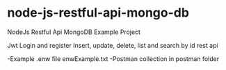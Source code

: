 # node-js-restful-api-mongo-db
NodeJs Restful Api MongoDB Example Project

Jwt Login and register
Insert, update, delete, list and search by id rest api

-Example .enw file enwExample.txt
-Postman collection in postman folder
